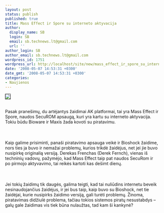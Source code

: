 ```yaml
---
layout: post
status: publish
published: true
title: Mass Effect ir Spore su interneto aktyvacija
author:
  display_name: SB
  login: SB
  email: sb.technews.lt@gmail.com
  url: ''
author_login: SB
author_email: sb.technews.lt@gmail.com
wordpress_id: 1751
wordpress_url: http://localhost/site/new/mass_effect_ir_spore_su_interneto_aktyvacija/
date: '2008-05-07 14:53:31 +0300'
date_gmt: '2008-05-07 14:53:31 +0300'
categories:
- Naujienos
---
```

<div class="imgright"><img src="http://www.bioware.com/_commonext/images/logos/logo_masseffect_95x60.jpg" border="1"></div>
<p><br>Pasak pranešimų, du artėjantys žaidimai AK platformai, tai yra Mass Effect ir Spore, naudos SecuROM apsaugą, kuri yra kartu su interneto aktyvacija. Tokiu būdu Bioware ir Maxis žada kovoti su piratavimu.<br />
<br><br />
<br>Kaip galime prisiminti, panaši piratavimo apsauga veikė ir Bioshock žaidime, nors ties ja buvo ir nemažai problemų, kurios trikdė žaidėjus, net jei jie buvo nusipirkę originalią versiją. Derekas Frenchas (Derek Fernch), vienas iš techninių vadovų, pažymėjo, kad Mass Effect taip pat naudos SecuRom ir po pirmojo aktyvavimo, tai reikės kartoti kas dešimt dienų.<br />
<br><br />
<br>Jei tokių žaidimų tik daugės, galima teigti, kad tai nuliūdins internetu beveik nesinaudojančius žaidėjus, ir jei bus taip, kaip buvo su Bioshock, net tie žaidėjai, kurie nusipirks žaidimo versiją, gali turėti problemų. Žinoma, piratavimas didžiulė problema, tačiau tokios sistemos piratų nesustabdys – galų gale žaidimas vis tiek būna nulaužtas, tad  kam ši kankynė?<br />
<br></p>
